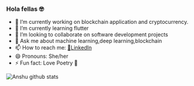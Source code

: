 ### Hola fellas :nerd_face:

- 🔭 I’m currently working on blockchain application and cryptocurrency. 
- 🌱 I’m currently learning flutter
- 👯 I’m looking to collaborate on software development projects
- 💬 Ask me about machine learning,deep learning,blockchain
- 📫 How to reach me: [:monocle_face:LinkedIn](https://www.linkedin.com/in/anshu1998/)
- 😄 Pronouns: She/her
- ⚡ Fun fact: Love Poetry :yellow_heart:



![Anshu github stats](https://github-readme-stats.vercel.app/api?username=Sinha199&show_icons=true&theme=gruvbox)
